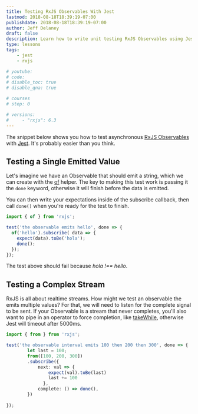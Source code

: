 ```yaml
---
title: Testing RxJS Observables With Jest
lastmod: 2018-08-18T18:39:19-07:00
publishdate: 2018-08-18T18:39:19-07:00
author: Jeff Delaney
draft: false
description: Learn how to write unit testing RxJS Observables using Jest
type: lessons
tags: 
    - jest
    - rxjs

# youtube: 
# code: 
# disable_toc: true
# disable_qna: true

# courses
# step: 0

# versions: 
#     - "rxjs": 6.3
---
```


The snippet below shows you how to test asynchronous [RxJS Observables](http://reactivex.io/rxjs/class/es6/Observable.js~Observable.html) with [Jest](https://facebook.github.io/jest/). It's probably easier than you think.

## Testing a Single Emitted Value

Let's imagine we have an Observable that should emit a string, which we can create with the [of](https://www.learnrxjs.io/operators/creation/of.html) helper. The key to making this test work is passing it the `done` keyword, otherwise it will finish before the data is emitted. 

You can then write your expectations inside of the subscribe callback, then call `done()` when you're ready for the test to finish. 

```typescript
import { of } from 'rxjs';

test('the observable emits hello', done => {
  of('hello').subscribe( data => {
    expect(data).toBe('hola');
    done();
  });
});
```

The test above should fail because *hola !== hello*. 

## Testing a Complex Stream

RxJS is all about realtime streams. How might we test an observable the emits multiple values? For that, we will need to listen for the complete signal to be sent. If your Observable is a stream that never completes, you'll also want to pipe in an operator to force completion, like [takeWhile](https://www.learnrxjs.io/operators/filtering/takewhile.html), otherwise Jest will timeout after 5000ms. 

```typescript
import { from } from 'rxjs';

test('the observable interval emits 100 then 200 then 300', done => {
        let last = 100;
        from([100, 200, 300])
        .subscribe({
            next: val => {
                expect(val).toBe(last)
                last += 100
              },
            complete: () => done(),
        })
            
});
```
